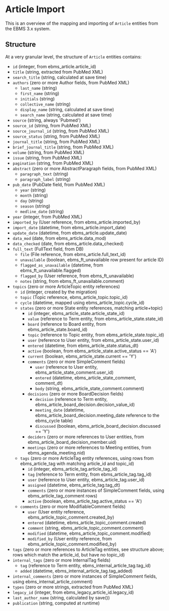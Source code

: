 # Article Import

This is an overview of the mapping and importing of `Article` entities
from the EBMS 3.x system.

## Structure
At a very granular level, the structure of `Article` entities contains:

* `id` (integer, from ebms_article.article_id)
* `title` (string, extracted from PubMed XML)
* `search_title` (string, calculated at save time)
* `authors` (zero or more Author fields, from PubMed XML)
   - `last_name` (string)
   - `first_name` (string)
   - `initials` (string)
   - `collective_name` (string)
   - `display_name` (string, calculated at save time)
   - `search_name` (string, calculated at save time)
* `source` (string, always 'Pubmed')
* `source_id` (string, from PubMed XML)
* `source_journal_id` (string, from PubMed XML)
* `source_status` (string, from PubMed XML)
* `journal_title` (string, from PubMed XML)
* `brief_journal_title` (string, from PubMed XML)
* `volume` (string, from PubMed XML)
* `issue` (string, from PubMed XML)
* `pagination` (string, from PubMed XML)
* `abstract` (zero or more AbstractParagraph fields, from PubMed XML)
    - `paragraph_text` (string)
    - `paragraph_label` (string)
* `pub_date` (PubDate field, from PubMed XML)
    - `year` (string)
    - `month` (string)
    - `day` (string)
    - `season` (string)
    - `medline_date` (string)
* `year` (integer, from PubMed XML)
* `imported_by` (User reference, from ebms_article.imported_by)
* `import_date` (datetime, from ebms_article.import_date)
* `update_date` (datetime, from ebms_article.update_date)
* `data_mod` (date, from ebms_article.data_mod)
* `data_checked` (date, from ebms_article.data_checked)
* `full_text` (FullText field, from DB)
    - `file` (File reference, from ebms_article.full_text_id)
    - `unavailable` (boolean, ebms_ft_unavailable row present for article ID)
    - `flagged_as_unavailable` (datetime, from ebms_ft_unavailable.flagged)
    - `flagged_by` (User reference, from ebms_ft_unavailable)
    - `notes` (string, from ebms_ft_unavailable.comment)
* `topics` (zero or more ArticleTopic entity references)
    - `id` (integer, created by the migration)
    - `topic` (Topic reference, ebms_article_topic.topic_id)
    - `cycle` (datetime, mapped using ebms_article_topic.cycle_id)
    - `states` (zero or more State entity references, matching article+topic)
      - `id` (integer, ebms_article_state.article_state_id)
      - `value` (reference to Term entity, from ebms_article_state.state_id)
      - `board` (reference to Board entity, from ebms_article_state.board_id)
      - `topic` (reference to Topic entity, from ebms_article_state.topic_id)
      - `user` (reference to User entity, from ebms_article_state.user_id)
      - `entered` (datetime, from ebms_article_state.status_dt)
      - `active` (boolean, from ebms_article_state.active_status == 'A')
      - `current` (boolean, ebms_article_state.current == 'Y')
      - `comments` (zero or more SimpleComment fields)
        - `user` (reference to User entity, ebms_article_state_comment.user_id)
        - `entered` (datetime, ebms_article_state_comment, comment_dt)
        - `body` (string, ebms_article_state_comment.comment)
      - `decisions` (zero or more BoardDecision fields)
        - `decision` (reference to Term entity,
                  ebms_article_board_decision.decision_value_id)
        - `meeting_date` (datetime, ebms_article_board_decision.meeting_date
                      reference to the ebms_cycle table)
        - `discussed` (boolean, ebms_article_board_decision.discussed == 'Y')
      - `deciders` (zero or more references to User entities, from
                ebms_article_board_decision_member.uid)
      - `meetings` (zero or more references to Meeting entities,
                from ebms_agenda_meeting.nid)
    - `tags` (zero or more ArticleTag entity references, using rows from
          ebms_article_tag with matching article_id and topic_id)
      - `id` (integer, ebms_article_tag.article_tag_id)
      - `tag` (reference to Term entity, from ebms_article_tag.tag_id)
      - `user` (reference to User entity, ebms_article_tag.user_id)
      - `assigned` (datetime, ebms_article_tag.tag_dt)
      - `comments` (zero or more instances of SimpleComment fields,
                using ebms_article_tag_comment rows)
      - `active` (boolean, ebms_article_tag.active_status == 'A')
    - `comments` (zero or more ModifiableComment fields)
      - `user` (User entity reference, ebms_article_topic_comment.created_by)
      - `entered` (datetime, ebms_article_topic_comment.created)
      - `comment` (string, ebms_article_topic_comment.comment)
      - `modified` (datetime, ebms_article_topic_comment.modified)
      - `modified_by` (User entity reference, from
                   ebms_article_topic_comment.modified_by)
* `tags` (zero or more references to ArticleTag entities, see structure above;
        rows which match the article_id, but have no topic_id)
* `internal_tags` (zero or more InternalTag fields)
    - `tag` (reference to Term entity, ebms_internal_article_tag.tag_id)
    - `added` (datetime, ebms_internal_article_tag.tag_added)
* `internal_comments` (zero or more instances of SimpleComment fields,
                     using ebms_internal_article_comment)
* `types` (zero or more strings, extracted from PubMed XML)
* `legacy_id` (integer, from ebms_legacy_article_id.legacy_id)
* `last_author_name` (string, calculated by save())
* `publication` (string, computed at runtime)
